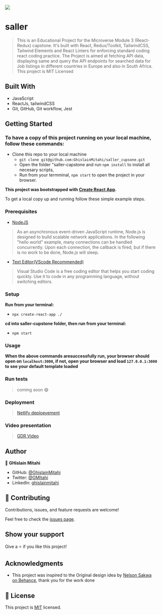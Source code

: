 ![](https://img.shields.io/badge/Microverse-blueviolet)

# saller


> This is an Educational Project for the Microverse Module 3 (React-Redux) capstone. It's built with React, Redux/Toolkit, TailwindCSS, Tailwind Elements and React Linters for enforcing standard coding react coding practice. The Project is aimed at fetching API data, displaying same and query the API endpoints for searched data for Job listings in different countries in Europe and also in South Africa. 
This project is MIT Licensed


## Built With

- JavaScript
- ReactJs, tailwindCSS
- Git, GitHub, Git workflow, Jest

## Getting Started

### To have a copy of this project running on your local machine, follow these commands:

- Clone this repo to your local machine
  -  `git clone git@github.com:GhislainMitahi/saller_cupsone.git
`
  - Open the folder "saller-capstone
 and run `npm install` to install all necesary scripts,
  - Run from your termminal, `npm start` to open the project in your browser.

**This project was bootstrapped with [Create React App](https://github.com/facebook/create-react-app).**


To get a local copy up and running follow these simple example steps.

### Prerequisites

- [NodeJS](https://nodejs.org/en/docs/)

> As an asynchronous event-driven JavaScript runtime, Node.js is designed to build scalable network applications. In the following "hello world" example, many connections can be handled concurrently. Upon each connection, the callback is fired, but if there is no work to be done, Node.js will sleep.

- [Text Editor(VScode Recommended)](https://code.visualstudio.com/)

> Visual Studio Code is a free coding editor that helps you start coding quickly. Use it to code in any programming language, without switching editors.

### Setup

**Run from your terminal:**

- `npx create-react-app ./`

**cd into saller-cupstone folder, then run from your terminal:**

- `npm start`

### Usage

**When the above commands aresuccessfully run, your browser should open on `localhost:3000`, if not, open your browser and load `127.0.0.1:3000` to see your default template loaded**

### Run tests

> coming soon :smile:

### Deployment

> [Netlify deploeyement](https://sallercapstone.netlify.app/)

### Video presentation

> [GDR Video](https://drive.google.com/file/d/1oJxEXHWxheMXAQ09I034DUrJiyb6-qaR/view?usp=sharing)
## Author

👤 **GHislain Mitahi**

- GitHub: [@GhislainMitahi](https://github.com/GhislainMitahi)
- Twitter: [@GMItahi](https://https://twitter.com/GMitahi)
- LinkedIn: [ghislainmitahi](https://linkedin.com/in/ghislain-mitahi/)


## 🤝 Contributing

Contributions, issues, and feature requests are welcome!

Feel free to check the [issues page](../../issues/).

## Show your support

Give a ⭐️ if you like this project!

## Acknowledgments

- This project was inspired to the Original design idea by [Nelson Sakwa on Behance](https://www.behance.net/sakwadesignstudio), thank you for the work done

## 📝 License

This project is [MIT](https://creativecommons.org/licenses/by-nc/4.0/) licensed.
